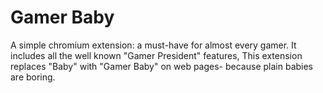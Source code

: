 # Gamer Baby

A simple chromium extension: a must-have for almost every gamer. It includes all the well known "Gamer President" features, This extension replaces "Baby" with "Gamer Baby" on web pages- because plain babies are boring.
